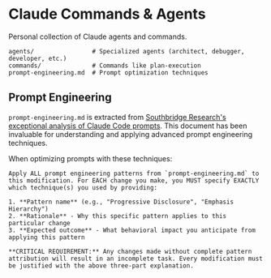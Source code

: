 # Claude Commands & Agents

Personal collection of Claude agents and commands.

```
agents/                # Specialized agents (architect, debugger, developer, etc.)
commands/              # Commands like plan-execution
prompt-engineering.md  # Prompt optimization techniques
```

## Prompt Engineering

`prompt-engineering.md` is extracted from [Southbridge Research's exceptional analysis of Claude Code prompts](https://southbridge-research.notion.site/Prompt-Engineering-The-Art-of-Instructing-AI-2055fec70db181369002dcdea7d9e732). This document has been invaluable for understanding and applying advanced prompt engineering techniques.

When optimizing prompts with these techniques:
```
Apply ALL prompt engineering patterns from `prompt-engineering.md` to this modification. For EACH change you make, you MUST specify EXACTLY which technique(s) you used by providing:

1. **Pattern name** (e.g., "Progressive Disclosure", "Emphasis Hierarchy")
2. **Rationale** - Why this specific pattern applies to this particular change
3. **Expected outcome** - What behavioral impact you anticipate from applying this pattern

**CRITICAL REQUIREMENT:** Any changes made without complete pattern attribution will result in an incomplete task. Every modification must be justified with the above three-part explanation.
```